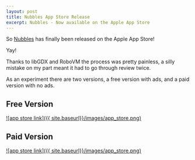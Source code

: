 ```yaml
---
layout: post
title: Nubbles App Store Release
excerpt: Nubbles - Now available on the Apple App Store
---
```



So [Nubbles](/nubbles) has finally been released on the Apple App Store!

Yay!

Thanks to libGDX and RoboVM the process was pretty painless, a silly mistake on my part meant it had to go through review twice.

As an experiment there are two versions, a free version with ads, and a paid version with no ads.


## Free Version
[![app store link]({{ site.baseurl}}/images/app_store.png)](https://itunes.apple.com/us/app/nubbles-free/id1056944428?ls=1&mt=8)


## Paid Version
[![app store link]({{ site.baseurl}}/images/app_store.png)](https://itunes.apple.com/us/app/nubbles/id1056942877?ls=1&mt=8)
